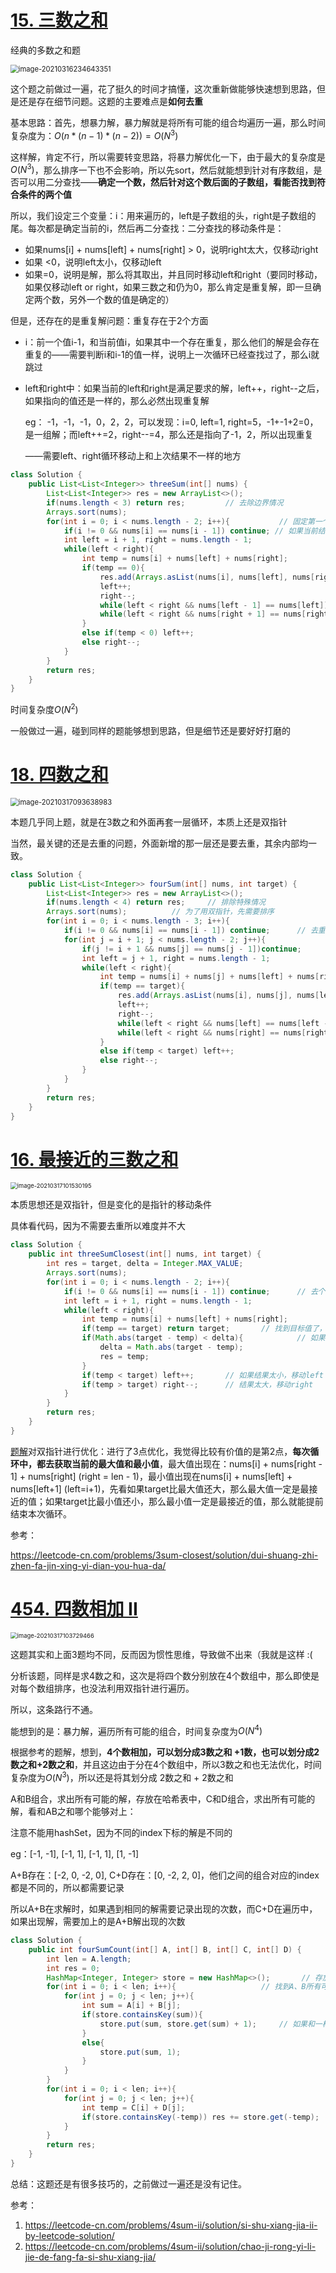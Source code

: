 # [15. 三数之和](https://leetcode-cn.com/problems/3sum/)

经典的多数之和题

<img src="C:\Users\surface\AppData\Roaming\Typora\typora-user-images\image-20210316234643351.png" alt="image-20210316234643351" style="zoom:80%;" />

这个题之前做过一遍，花了挺久的时间才搞懂，这次重新做能够快速想到思路，但是还是存在细节问题。这题的主要难点是**如何去重**

基本思路：首先，想暴力解，暴力解就是将所有可能的组合均遍历一遍，那么时间复杂度为：$O(n *(n - 1)*(n-2))=O(N^3)$

这样解，肯定不行，所以需要转变思路，将暴力解优化一下，由于最大的复杂度是$O(N^3)$，那么排序一下也不会影响，所以先sort，然后就能想到针对有序数组，是否可以用二分查找——**确定一个数，然后针对这个数后面的子数组，看能否找到符合条件的两个值**

所以，我们设定三个变量：i：用来遍历的，left是子数组的头，right是子数组的尾。每次都是确定当前的i，然后再二分查找：二分查找的移动条件是：

- 如果nums[i] + nums[left] + nums[right] > 0，说明right太大，仅移动right
- 如果 <0，说明left太小，仅移动left
- 如果=0，说明是解，那么将其取出，并且同时移动left和right（要同时移动，如果仅移动left or right，如果三数之和仍为0，那么肯定是重复解，即一旦确定两个数，另外一个数的值是确定的）

但是，还存在的是重复解问题：重复存在于2个方面

- i：前一个值i-1，和当前值i，如果其中一个存在重复，那么他们的解是会存在重复的——需要判断i和i-1的值一样，说明上一次循环已经查找过了，那么i就跳过

- left和right中：如果当前的left和right是满足要求的解，left++，right--之后，如果指向的值还是一样的，那么必然出现重复解

  eg： -1，-1，-1，0，2，2，可以发现：i=0, left=1, right=5，-1+-1+2=0，是一组解；而left++=2，right--=4，那么还是指向了-1，2，所以出现重复

  ——需要left、right循环移动上和上次结果不一样的地方

```java
class Solution {
    public List<List<Integer>> threeSum(int[] nums) {
        List<List<Integer>> res = new ArrayList<>();
        if(nums.length < 3) return res;         // 去除边界情况
        Arrays.sort(nums);
        for(int i = 0; i < nums.length - 2; i++){           // 固定第一个数组
            if(i != 0 && nums[i] == nums[i - 1]) continue; // 如果当前结点的值和前面一个的值一样，跳过这次循环（去重）
            int left = i + 1, right = nums.length - 1;
            while(left < right){
                int temp = nums[i] + nums[left] + nums[right];
                if(temp == 0){
                    res.add(Arrays.asList(nums[i], nums[left], nums[right]));
                    left++;
                    right--;
                    while(left < right && nums[left - 1] == nums[left]) left++;         // 除去可能重复的解
                    while(left < right && nums[right + 1] == nums[right]) right--;
                }
                else if(temp < 0) left++;
                else right--;
            }
        }
        return res;
    }
}
```

时间复杂度$O(N^2)$

一般做过一遍，碰到同样的题能够想到思路，但是细节还是要好好打磨的

# [18. 四数之和](https://leetcode-cn.com/problems/4sum/)

<img src="C:\Users\surface\AppData\Roaming\Typora\typora-user-images\image-20210317093638983.png" alt="image-20210317093638983" style="zoom:80%;" />

本题几乎同上题，就是在3数之和外面再套一层循环，本质上还是双指针

当然，最关键的还是去重的问题，外面新增的那一层还是要去重，其余内部均一致。

```java
class Solution {
    public List<List<Integer>> fourSum(int[] nums, int target) {
        List<List<Integer>> res = new ArrayList<>();
        if(nums.length < 4) return res;     // 排除特殊情况
        Arrays.sort(nums);          // 为了用双指针，先需要排序
        for(int i = 0; i < nums.length - 3; i++){
            if(i != 0 && nums[i] == nums[i - 1]) continue;      // 去重
            for(int j = i + 1; j < nums.length - 2; j++){
                if(j != i + 1 && nums[j] == nums[j - 1])continue;       // 去重
                int left = j + 1, right = nums.length - 1;
                while(left < right){
                    int temp = nums[i] + nums[j] + nums[left] + nums[right];
                    if(temp == target){
                        res.add(Arrays.asList(nums[i], nums[j], nums[left], nums[right]));
                        left++;
                        right--;
                        while(left < right && nums[left] == nums[left - 1]) left++;
                        while(left < right && nums[right] == nums[right + 1]) right--;
                    }
                    else if(temp < target) left++;
                    else right--;
                }
            }
        }
        return res;
    }
}
```

# [16. 最接近的三数之和](https://leetcode-cn.com/problems/3sum-closest/)

<img src="C:\Users\surface\AppData\Roaming\Typora\typora-user-images\image-20210317101530195.png" alt="image-20210317101530195" style="zoom:67%;" />

本质思想还是双指针，但是变化的是指针的移动条件

具体看代码，因为不需要去重所以难度并不大

```java
class Solution {
    public int threeSumClosest(int[] nums, int target) {
        int res = target, delta = Integer.MAX_VALUE;
        Arrays.sort(nums);
        for(int i = 0; i < nums.length - 2; i++){
            if(i != 0 && nums[i] == nums[i - 1]) continue;      // 去个重
            int left = i + 1, right = nums.length - 1;
            while(left < right){
                int temp = nums[i] + nums[left] + nums[right];
                if(temp == target) return target;       // 找到目标值了，直接返回
                if(Math.abs(target - temp) < delta){            // 如果差值较小，那么更新差值
                    delta = Math.abs(target - temp);
                    res = temp;
                }
                if(temp < target) left++;       // 如果结果太小，移动left；
                if(temp > target) right--;      // 结果太大，移动right
            }
        }
        return res;
    }
}
```

[题解](https://leetcode-cn.com/problems/3sum-closest/solution/dui-shuang-zhi-zhen-fa-jin-xing-yi-dian-you-hua-da/)对双指针进行优化：进行了3点优化，我觉得比较有价值的是第2点，**每次循环中，都去获取当前的最大值和最小值**，最大值出现在：nums[i] + nums[right - 1] + nums[right] (right = len - 1)，最小值出现在nums[i] + nums[left] + nums[left+1] (left=i+1)，先看如果target比最大值还大，那么最大值一定是最接近的值；如果target比最小值还小，那么最小值一定是最接近的值，那么就能提前结束本次循环。

参考：

https://leetcode-cn.com/problems/3sum-closest/solution/dui-shuang-zhi-zhen-fa-jin-xing-yi-dian-you-hua-da/

# [454. 四数相加 II](https://leetcode-cn.com/problems/4sum-ii/)

<img src="C:\Users\surface\AppData\Roaming\Typora\typora-user-images\image-20210317103729466.png" alt="image-20210317103729466" style="zoom: 67%;" />

这题其实和上面3题均不同，反而因为惯性思维，导致做不出来（我就是这样 :( 

分析该题，同样是求4数之和，这次是将四个数分别放在4个数组中，那么即使是对每个数组排序，也没法利用双指针进行遍历。

所以，这条路行不通。

能想到的是：暴力解，遍历所有可能的组合，时间复杂度为$O(N^4)$

根据参考的题解，想到，**4个数相加，可以划分成3数之和 +1数，也可以划分成2数之和+2数之和**，并且这边由于分在4个数组中，所以3数之和也无法优化，时间复杂度为$O(N^3)$，所以还是将其划分成 2数之和 + 2数之和

A和B组合，求出所有可能的解，存放在哈希表中，C和D组合，求出所有可能的解，看和AB之和哪个能够对上：

注意不能用hashSet，因为不同的index下标的解是不同的

eg：[-1, -1], [-1, 1], [-1, 1], [1, -1]

A+B存在：[-2, 0, -2, 0], C+D存在：[0, -2, 2, 0]，他们之间的组合对应的index都是不同的，所以都需要记录

所以A+B在求解时，如果遇到相同的解需要记录出现的次数，而C+D在遍历中，如果出现解，需要加上的是A+B解出现的次数

```java
class Solution {
    public int fourSumCount(int[] A, int[] B, int[] C, int[] D) {
        int len = A.length;
        int res = 0;
        HashMap<Integer, Integer> store = new HashMap<>();       // 存放A、B之和
        for(int i = 0; i < len; i++){                   // 找到A、B所有可能的解，放入哈希集合中
            for(int j = 0; j < len; j++){
                int sum = A[i] + B[j];
                if(store.containsKey(sum)){
                    store.put(sum, store.get(sum) + 1);		// 如果和一样，需要记录出现的次数
                }
                else{
                    store.put(sum, 1);
                }
            }
        }
        for(int i = 0; i < len; i++){
            for(int j = 0; j < len; j++){
                int temp = C[i] + D[j];
                if(store.containsKey(-temp)) res += store.get(-temp);
            }
        }
        return res;
    }
}
```

总结：这题还是有很多技巧的，之前做过一遍还是没有记住。

参考：

1. https://leetcode-cn.com/problems/4sum-ii/solution/si-shu-xiang-jia-ii-by-leetcode-solution/
2. https://leetcode-cn.com/problems/4sum-ii/solution/chao-ji-rong-yi-li-jie-de-fang-fa-si-shu-xiang-jia/